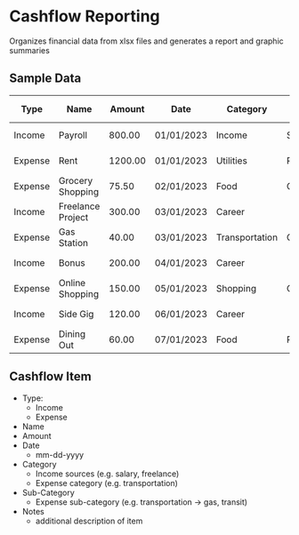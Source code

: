 # Cashflow Reporting
Organizes financial data from xlsx files and generates a report and graphic summaries

## Sample Data

| Type   | Name                    | Amount | Date       | Category       | Sub-category       | Comments            |
|--------|-------------------------|--------|------------|----------------|---------------------|----------------------|
| Income | Payroll                 | 800.00 | 01/01/2023 | Income         | Salary              | Monthly salary      |
| Expense| Rent                    | 1200.00| 01/01/2023 | Utilities      | Rent                | Apartment rent      |
| Expense| Grocery Shopping        | 75.50  | 02/01/2023 | Food           | Grocery             | Weekly groceries    |
| Income | Freelance Project       | 300.00 | 03/01/2023 | Career         |                     | Web development     |
| Expense| Gas Station             | 40.00  | 03/01/2023 | Transportation | Gas               | Fuel for the car     |
| Income | Bonus                   | 200.00 | 04/01/2023 | Career         |                     | Performance bonus   |
| Expense| Online Shopping         | 150.00 | 05/01/2023 | Shopping       | Other               | Clothing purchase   |
| Income | Side Gig                | 120.00 | 06/01/2023 | Career         |                     | Consulting project  |
| Expense| Dining Out              | 60.00  | 07/01/2023 | Food           | Restaurant          | Dinner with friends  |


## Cashflow Item
- Type: 
  - Income
  - Expense
- Name
- Amount
- Date
  - mm-dd-yyyy
- Category
  - Income sources (e.g. salary, freelance)
  - Expense category (e.g. transportation)
- Sub-Category
  - Expense sub-category (e.g. transportation -> gas, transit)
- Notes
  - additional description of item
